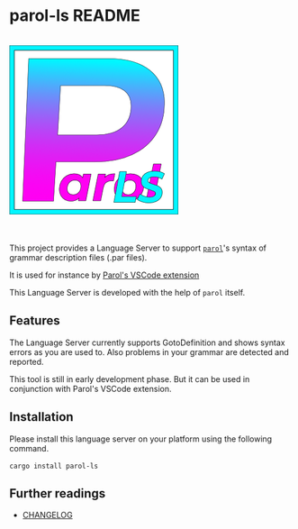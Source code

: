 # parol-ls README

<!-- markdownlint-disable Inline HTML -->
<br>
<img src="./images/ParolLS_300x300.png" alt="Logo" height=300 with=300>
<br><br><br>
<!-- markdownlint-enable Inline HTML -->

This project provides a Language Server to support
[`parol`](https://github.com/jsinger67/parol.git)'s syntax of grammar description files (.par files).

It is used for instance by
[Parol's VSCode extension](https://marketplace.visualstudio.com/items?itemName=jsinger67.parol-vscode)

This Language Server is developed with the help of `parol` itself.

## Features

The Language Server currently supports GotoDefinition and shows syntax errors as you are used to.
Also problems in your grammar are detected and reported.

This tool is still in early development phase. But it can be used in conjunction with Parol's VSCode
extension.

## Installation

Please install this language server on your platform using the following command.

```shell
cargo install parol-ls
```

## Further readings

* [CHANGELOG](./CHANGELOG.md)
